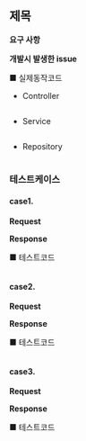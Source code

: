 ## 제목

 **요구 사항**



<b>개발시 발생한 issue</b>



■ 실제동작코드 

- Controller

```java

```

- Service

```java

```

- Repository

```java

```



### 테스트케이스

#### case1. 

**Request**

**Response**

■  테스트코드

```java

```



#### case2. 

**Request**

**Response**

■  테스트코드

```java

```





#### case3. 

**Request**

**Response**

■  테스트코드

```java

```



